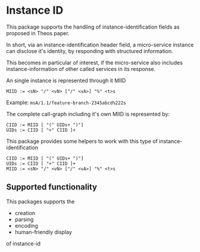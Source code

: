 # Instance ID

This package supports the handling of instance-identification fields as proposed in Theos paper.

In short, via an instance-identification header field, a micro-service instance can disclose it's identity, by responding with structured information.

This becomes in particular of interest, if the micro-service also includes instance-information of other called services in its response.

An single instance is represented through it MIID

`MIID := <sN> "/" <vN> ["/" <vA>] "%" <t>s`

Example: `msA/1.1/feature-branch-2345abcd%222s`

The complete call-graph including it's own MIID is represented by:

```text
CIID := MIID [ "(" UIDs+ ")"]
UIDs := CIID [ "+" CIID ]+
```

This package provides some helpers to work with this type of instance-identification

```text
CIID := MIID [ "(" UIDs+ ")"]
UIDs := CIID [ "+" CIID ]+
MIID := <sN> "/" <vN> ["/" <vA>] "%" <t>s
```

## Supported functionality

This packages supports the

- creation
- parsing
- encoding
- human-friendly display

of instance-id
